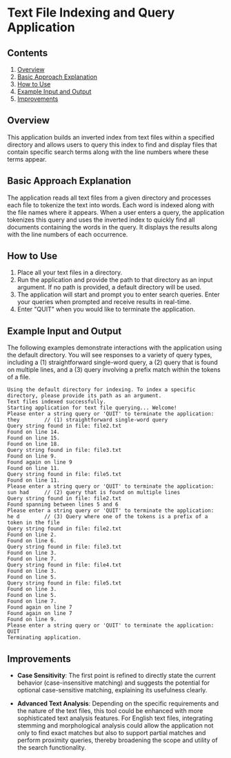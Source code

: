 # Text File Indexing and Query Application

## Contents
1. [Overview](#overview)
2. [Basic Approach Explanation](#basic-approach-explanation)
3. [How to Use](#how-to-use)
4. [Example Input and Output](#example-input-and-output)
5. [Improvements](#improvements)

## Overview

This application builds an inverted index from text files within a specified directory and allows users to query 
this index to find and display files that contain specific search terms along with the line numbers where these terms appear.

## Basic Approach Explanation
The application reads all text files from a given directory and processes each file to tokenize the text into words. 
Each word is indexed along with the file names where it appears. When a user enters a query, the application tokenizes 
this query and uses the inverted index to quickly find all documents containing the words in the query. It displays the 
results along with the line numbers of each occurrence.

## How to Use
1. Place all your text files in a directory.
2. Run the application and provide the path to that directory as an input argument. If no path is provided, a 
   default directory will be used.
3. The application will start and prompt you to enter search queries. Enter your queries when prompted and receive 
   results in real-time.
4. Enter "QUIT" when you would like to terminate the application.

## Example Input and Output

The following examples demonstrate interactions with the application using the default directory. You will see responses
to a variety of query types, including a (1) straightforward single-word query, a (2) query that is found on multiple lines, and a
(3) query involving a prefix match within the tokens of a file.

    Using the default directory for indexing. To index a specific directory, please provide its path as an argument.
    Text files indexed successfully.
    Starting application for text file querying... Welcome!
    Please enter a string query or 'QUIT' to terminate the application:
    they        // (1) straightforward single-word query
    Query string found in file: file2.txt
    Found on line 14.
    Found on line 15.
    Found on line 18.
    Query string found in file: file3.txt
    Found on line 9.
    Found again on line 9
    Found on line 11.
    Query string found in file: file5.txt
    Found on line 11.
    Please enter a string query or 'QUIT' to terminate the application:
    sun had     // (2) query that is found on multiple lines
    Query string found in file: file2.txt
    Found spanning between lines 5 and 6
    Please enter a string query or 'QUIT' to terminate the application:
    he d        // (3) Query where one of the tokens is a prefix of a token in the file
    Query string found in file: file2.txt
    Found on line 2.
    Found on line 6.
    Query string found in file: file3.txt
    Found on line 3.
    Found on line 7.
    Query string found in file: file4.txt
    Found on line 3.
    Found on line 5.
    Query string found in file: file5.txt
    Found on line 3.
    Found on line 5.
    Found on line 7.
    Found again on line 7
    Found again on line 7
    Found on line 9.
    Please enter a string query or 'QUIT' to terminate the application:
    QUIT
    Terminating application.

## Improvements

- **Case Sensitivity**: The first point is refined to directly state the current behavior (case-insensitive matching) 
  and suggests the potential for optional case-sensitive matching, explaining its usefulness clearly.

- **Advanced Text Analysis**: Depending on the specific requirements and the nature of the text files, this tool could 
  be enhanced with more sophisticated text analysis features. For English text files, integrating stemming and morphological 
  analysis could allow the application not only to find exact matches but also to support partial matches and perform 
  proximity queries, thereby broadening the scope and utility of the search functionality.
